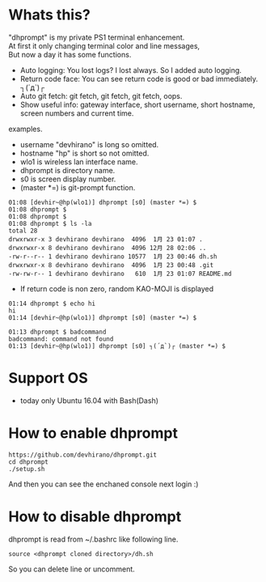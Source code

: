 # Whats this?

"dhprompt" is my private PS1 terminal enhancement.  
At first it only changing terminal color and line messages,  
But now a day it has some functions.  

- Auto logging: You lost logs? I lost always. So I added auto logging.
- Return code face: You can see return code is good or bad immediately. ┐(´д`)┌
- Auto git fetch: git fetch, git fetch, git fetch, oops.
- Show useful info: gateway interface, short username, short hostname, screen numbers and current time.

examples.
- username "devhirano" is long so omitted.
- hostname "hp" is short so not omitted.
- wlo1 is wireless lan interface name.
- dhprompt is directory name.
- s0 is screen display number.
- (master *=) is git-prompt function.

```
01:08 [devhir~@hp(wlo1)] dhprompt [s0] (master *=) $ 
01:08 dhprompt $ 
01:08 dhprompt $ 
01:08 dhprompt $ ls -la
total 28
drwxrwxr-x 3 devhirano devhirano  4096  1月 23 01:07 .
drwxrwxr-x 8 devhirano devhirano  4096 12月 28 02:06 ..
-rw-r--r-- 1 devhirano devhirano 10577  1月 23 00:46 dh.sh
drwxrwxr-x 8 devhirano devhirano  4096  1月 23 00:48 .git
-rw-rw-r-- 1 devhirano devhirano   610  1月 23 01:07 README.md

```

- If return code is non zero, random KAO-MOJI is displayed

```
01:14 dhprompt $ echo hi
hi
01:14 [devhir~@hp(wlo1)] dhprompt [s0] (master *=) $ 

01:13 dhprompt $ badcommand
badcommand: command not found
01:13 [devhir~@hp(wlo1)] dhprompt [s0] ┐(´д`)┌ (master *=) $ 
```

# Support OS

- today only Ubuntu 16.04 with Bash(Dash)


# How to enable dhprompt

```
https://github.com/devhirano/dhprompt.git
cd dhprompt
./setup.sh
```

And then you can see the enchaned console next login :)


# How to disable dhprompt

dhprompt is read from ~/.bashrc like following line.  

```
source <dhprompt cloned directory>/dh.sh
```

So you can delete line or uncomment.


